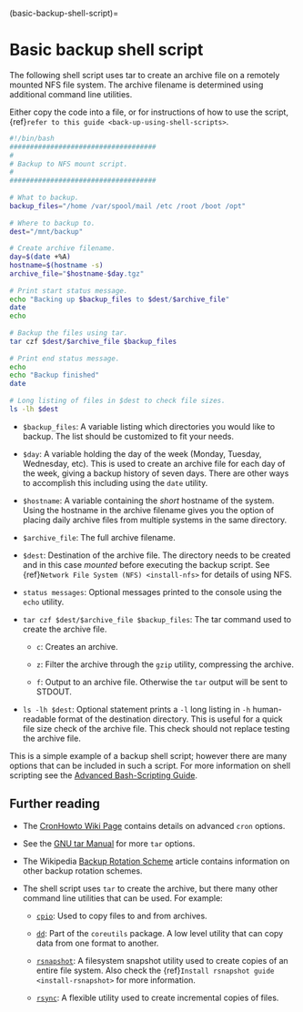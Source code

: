 (basic-backup-shell-script)=
# Basic backup shell script

The following shell script uses tar to create an archive file on a remotely mounted NFS file system. The archive filename is determined using additional command line utilities.

Either copy the code into a file, or for instructions of how to use the script, {ref}`refer to this guide <back-up-using-shell-scripts>`.

```sh
#!/bin/bash
####################################
#
# Backup to NFS mount script.
#
####################################
    
# What to backup. 
backup_files="/home /var/spool/mail /etc /root /boot /opt"
    
# Where to backup to.
dest="/mnt/backup"
    
# Create archive filename.
day=$(date +%A)
hostname=$(hostname -s)
archive_file="$hostname-$day.tgz"
    
# Print start status message.
echo "Backing up $backup_files to $dest/$archive_file"
date
echo
    
# Backup the files using tar.
tar czf $dest/$archive_file $backup_files
    
# Print end status message.
echo
echo "Backup finished"
date
    
# Long listing of files in $dest to check file sizes.
ls -lh $dest
```

- `$backup_files`: A variable listing which directories you would like to backup. The list should be customized to fit your needs.

- `$day`: A variable holding the day of the week (Monday, Tuesday, Wednesday, etc). This is used to create an archive file for each day of the week, giving a backup history of seven days. There are other ways to accomplish this including using the `date` utility.

- `$hostname`: A variable containing the *short* hostname of the system. Using the hostname in the archive filename gives you the option of placing daily archive files from multiple systems in the same directory.

- `$archive_file`: The full archive filename.

- `$dest`: Destination of the archive file. The directory needs to be created and in this case *mounted* before executing the backup script. See {ref}`Network File System (NFS) <install-nfs>` for details of using NFS.

- `status messages`: Optional messages printed to the console using the `echo` utility.

- `tar czf $dest/$archive_file $backup_files`: The tar command used to create the archive file.

  - `c`: Creates an archive.

  - `z`: Filter the archive through the `gzip` utility, compressing the archive.

  - `f`: Output to an archive file. Otherwise the `tar` output will be sent to STDOUT.

- `ls -lh $dest`: Optional statement prints a `-l` long listing in `-h` human-readable format of the destination directory. This is useful for a quick file size check of the archive file. This check should not replace testing the archive file.

This is a simple example of a backup shell script; however there are many options that can be included in such a script. For more information on shell scripting see the [Advanced Bash-Scripting Guide](http://tldp.org/LDP/abs/html/).

## Further reading

- The [CronHowto Wiki Page](https://help.ubuntu.com/community/CronHowto) contains details on advanced `cron` options.

- See the [GNU tar Manual](http://www.gnu.org/software/tar/manual/index.html) for more `tar` options.

- The Wikipedia [Backup Rotation Scheme](http://en.wikipedia.org/wiki/Backup_rotation_scheme) article contains information on other backup rotation schemes.

- The shell script uses `tar` to create the archive, but there many other command line utilities that can be used. For example:

  - [`cpio`](http://www.gnu.org/software/cpio/): Used to copy files to and from archives.

  - [`dd`](http://www.gnu.org/software/coreutils/): Part of the `coreutils` package. A low level utility that can copy data from one format to another.

  - [`rsnapshot`](http://www.rsnapshot.org/): A filesystem snapshot utility used to create copies of an entire file system. Also check the {ref}`Install rsnapshot guide <install-rsnapshot>` for more information.

  - [`rsync`](http://manpages.ubuntu.com/manpages/focal/man1/rsync.1.html): A flexible utility used to create incremental copies of files.
